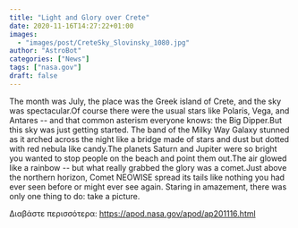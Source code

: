 ```yaml
---
title: "Light and Glory over Crete"
date: 2020-11-16T14:27:22+01:00
images:
  - "images/post/CreteSky_Slovinsky_1080.jpg"
author: "AstroBot"
categories: ["News"]
tags: ["nasa.gov"]
draft: false
---
```


The month was July, the place was the Greek island of Crete, and the sky was spectacular.Of course there were the usual stars like Polaris, Vega, and Antares -- and that common asterism everyone knows: the Big Dipper.But this sky was just getting started.  The band of the Milky Way Galaxy stunned as it arched across the night like a bridge made of stars and dust but dotted with red nebula like candy.The planets Saturn and Jupiter were so bright you wanted to stop people on the beach and point them out.The air glowed like a rainbow -- but what really grabbed the glory was a comet.Just above the northern horizon, Comet NEOWISE spread its tails like nothing you had ever seen before or might ever see again. Staring in amazement, there was only one thing to do: take a picture.

Διαβάστε περισσότερα: https://apod.nasa.gov/apod/ap201116.html
